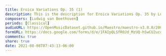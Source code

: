 ```yaml
---
title: Eroica Variations Op. 35 (1)
description: This is the description for Eroica Variations Op. 35 by Ludwig van Beethoven
composers: [Ludwig van Beethoven]
periods: [Classical]
audioURL: https://OpenMusicDataset.github.io/Maestro/maestro-v3.0.0/2004/MIDI-Unprocessed_XP_10_R1_2004_01-02_ORIG_MID--AUDIO_10_R1_2004_02_Track02_wav.midi
formURL: https://docs.google.com/forms/d/e/1FAIpQLSfR0Jd_MzUQ-hSwCU2ucuwDBbQYy2VBx6YFRrr0qWL7KdQncA/viewform
comments: true
share: true
date: 2021-08-08T07:43:13-06:00
---
```

